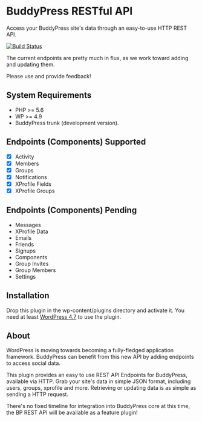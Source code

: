 # BuddyPress RESTful API

Access your BuddyPress site's data through an easy-to-use HTTP REST API.

[![Build Status](https://travis-ci.org/buddypress/BP-REST.svg?branch=master)](https://travis-ci.org/buddypress/BP-REST)

The current endpoints are pretty much in flux, as we work toward adding and updating them.

Please use and provide feedback!

## System Requirements

* PHP >= 5.6
* WP >= 4.9
* BuddyPress trunk (development version).

## Endpoints (Components) Supported

- [x] Activity
- [x] Members
- [x] Groups
- [x] Notifications
- [x] XProfile Fields
- [x] XProfile Groups

## Endpoints (Components) Pending

- Messages
- XProfile Data
- Emails
- Friends
- Signups
- Components
- Group Invites
- Group Members
- Settings

## Installation

Drop this plugin in the wp-content/plugins directory and activate it. You need at least [WordPress 4.7](https://wordpress.org/download/) to use the plugin.

## About

WordPress is moving towards becoming a fully-fledged application framework. BuddyPress can benefit from this new API by adding endpoints to access social data.

This plugin provides an easy to use REST API Endpoints for BuddyPress, available via HTTP. Grab your
site's data in simple JSON format, including users, groups, xprofile and more.
Retrieving or updating data is as simple as sending a HTTP request.

There's no fixed timeline for integration into BuddyPress core at this time, the BP REST API will be available as a feature plugin!

